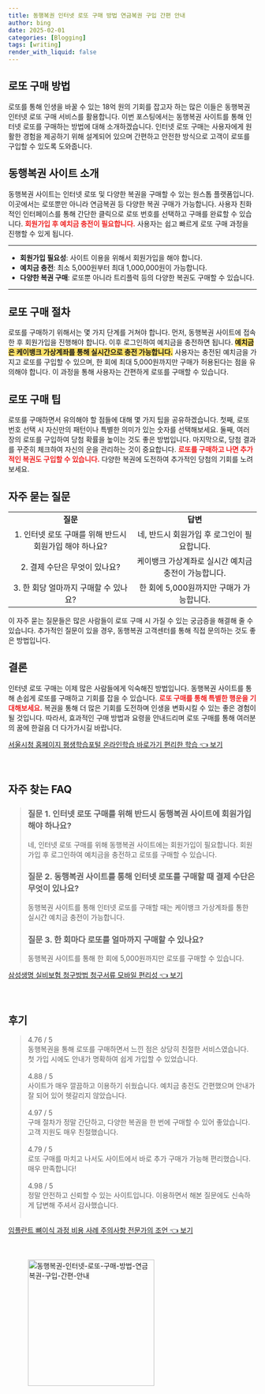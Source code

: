 ```yaml
---
title: 동행복권 인터넷 로또 구매 방법 연금복권 구입 간편 안내
author: bing
date: 2025-02-01
categories: [Blogging]
tags: [writing]
render_with_liquid: false
---
```



<h2 id='로또 구매 방법'>로또 구매 방법</h2>

<p>로또를 통해 인생을 바꿀 수 있는 18억 원의 기회를 잡고자 하는 많은 이들은 동행복권 인터넷 로또 구매 서비스를 활용합니다. 이번 포스팅에서는 동행복권 사이트를 통해 인터넷 로또를 구매하는 방법에 대해 소개하겠습니다. 인터넷 로또 구매는 사용자에게 원활한 경험을 제공하기 위해 설계되어 있으며 간편하고 안전한 방식으로 고객이 로또를 구입할 수 있도록 도와줍니다.</p>

<h2 id='동행복권 사이트 소개'>동행복권 사이트 소개</h2>

<p>동행복권 사이트는 인터넷 로또 및 다양한 복권을 구매할 수 있는 원스톱 플랫폼입니다. 이곳에서는 로또뿐만 아니라 연금복권 등 다양한 복권 구매가 가능합니다. 사용자 친화적인 인터페이스를 통해 간단한 클릭으로 로또 번호를 선택하고 구매를 완료할 수 있습니다. <b><span style="color: #ee2323;">회원가입 후 예치금 충전이 필요합니다.</span></b> 사용자는 쉽고 빠르게 로또 구매 과정을 진행할 수 있게 됩니다.</p>

<hr />

<ul>
    <li><b>회원가입 필요성</b>: 사이트 이용을 위해서 회원가입을 해야 합니다.</li>
    <li><b>예치금 충전</b>: 최소 5,000원부터 최대 1,000,000원이 가능합니다.</li>
    <li><b>다양한 복권 구매</b>: 로또뿐 아니라 트리플럭 등의 다양한 복권도 구매할 수 있습니다.</li>
</ul>

<hr />

<h2 id='로또 구매 절차'>로또 구매 절차</h2>

<p>로또를 구매하기 위해서는 몇 가지 단계를 거쳐야 합니다. 먼저, 동행복권 사이트에 접속한 후 회원가입을 진행해야 합니다. 이후 로그인하여 예치금을 충전하면 됩니다. <b><span style="background-color: #ffe066;">예치금은 케이뱅크 가상계좌를 통해 실시간으로 충전 가능합니다.</span></b> 사용자는 충전된 예치금을 가지고 로또를 구입할 수 있으며, 한 회에 최대 5,000원까지만 구매가 허용된다는 점을 유의해야 합니다. 이 과정을 통해 사용자는 간편하게 로또를 구매할 수 있습니다.</p>

<h2 id='로또 구매 팁'>로또 구매 팁</h2>

<p>로또를 구매하면서 유의해야 할 점들에 대해 몇 가지 팁을 공유하겠습니다. 첫째, 로또 번호 선택 시 자신만의 패턴이나 특별한 의미가 있는 숫자를 선택해보세요. 둘째, 여러 장의 로또를 구입하여 당첨 확률을 높이는 것도 좋은 방법입니다. 마지막으로, 당첨 결과를 꾸준히 체크하여 자신의 운을 관리하는 것이 중요합니다. <b><span style="color: #ee2323;">로또를 구매하고 나면 추가적인 복권도 구입할 수 있습니다.</span></b> 다양한 복권에 도전하여 추가적인 당첨의 기회를 노려보세요.</p>

<h2 id='자주 묻는 질문'>자주 묻는 질문</h2>

<table>
    <tr>
        <td style="text-align: center; height: 17px;"><b>질문</b></td>
        <td style="text-align: center; height: 17px;"><b>답변</b></td>
    </tr>
    <tr>
        <td style="text-align: center; height: 17px;">1. 인터넷 로또 구매를 위해 반드시 회원가입 해야 하나요?</td>
        <td style="text-align: center; height: 17px;">네, 반드시 회원가입 후 로그인이 필요합니다.</td>
    </tr>
    <tr>
        <td style="text-align: center; height: 17px;">2. 결제 수단은 무엇이 있나요?</td>
        <td style="text-align: center; height: 17px;">케이뱅크 가상계좌로 실시간 예치금 충전이 가능합니다.</td>
    </tr>
    <tr>
        <td style="text-align: center; height: 17px;">3. 한 회당 얼마까지 구매할 수 있나요?</td>
        <td style="text-align: center; height: 17px;">한 회에 5,000원까지만 구매가 가능합니다.</td>
    </tr>
</table>

<p>이 자주 묻는 질문들은 많은 사람들이 로또 구매 시 가질 수 있는 궁금증을 해결해 줄 수 있습니다. 추가적인 질문이 있을 경우, 동행복권 고객센터를 통해 직접 문의하는 것도 좋은 방법입니다.</p>

<h2 id='결론'>결론</h2>

<p>인터넷 로또 구매는 이제 많은 사람들에게 익숙해진 방법입니다. 동행복권 사이트를 통해 손쉽게 로또를 구매하고 기회를 잡을 수 있습니다. <b><span style="color: #ee2323;">로또 구매를 통해 특별한 행운을 기대해보세요.</span></b> 복권을 통해 더 많은 기회를 도전하며 인생을 변화시킬 수 있는 좋은 경험이 될 것입니다. 따라서, 효과적인 구매 방법과 요령을 안내드리며 로또 구매를 통해 여러분의 꿈에 한걸음 더 다가가시길 바랍니다.</p>


<p><a class="click-button" title="서울시청 홈페이지 평생학습포털 온라인학습 바로가기 편리한 학습" href="https://24nara.github.io/posts/%EC%84%9C%EC%9A%B8%EC%8B%9C%EC%B2%AD-%ED%99%88%ED%8E%98%EC%9D%B4%EC%A7%80-%ED%8F%89%EC%83%9D%ED%95%99%EC%8A%B5%ED%8F%AC%ED%84%B8-%EC%98%A8%EB%9D%BC%EC%9D%B8%ED%95%99%EC%8A%B5-%EB%B0%94%EB%A1%9C%EA%B0%80%EA%B8%B0-%ED%8E%B8%EB%A6%AC%ED%95%9C-%ED%95%99%EC%8A%B5/" rel="dofollow">서울시청 홈페이지 평생학습포털 온라인학습 바로가기 편리한 학습 👈 보기</a></p><br>
<h2 id='자주_찾는_FAQ'>자주 찾는 FAQ</h2>
<div itemscope="" itemtype="https://schema.org/FAQPage"> 
<blockquote> 
<div itemscope="" itemprop="mainEntity" itemtype="https://schema.org/Question"> 
<h3 itemprop="name">질문 1. 인터넷 로또 구매를 위해 반드시 동행복권 사이트에 회원가입해야 하나요?</h3> 
<div itemscope="" itemprop="acceptedAnswer" itemtype="https://schema.org/Answer"> 
<span itemprop="text"> <p>네, 인터넷 로또 구매를 위해 동행복권 사이트에는 회원가입이 필요합니다. 회원가입 후 로그인하여 예치금을 충전하고 로또를 구매할 수 있습니다.</p> </span> 
</div> 
</div> 
<div itemscope="" itemprop="mainEntity" itemtype="https://schema.org/Question"> 
<h3 itemprop="name">질문 2. 동행복권 사이트를 통해 인터넷 로또를 구매할 때 결제 수단은 무엇이 있나요?</h3> 
<div itemscope="" itemprop="acceptedAnswer" itemtype="https://schema.org/Answer"> 
<span itemprop="text"> <p>동행복권 사이트를 통해 인터넷 로또를 구매할 때는 케이뱅크 가상계좌를 통한 실시간 예치금 충전이 가능합니다.</p> </span> 
</div> 
</div> 
<div itemscope="" itemprop="mainEntity" itemtype="https://schema.org/Question"> 
<h3 itemprop="name">질문 3. 한 회마다 로또를 얼마까지 구매할 수 있나요?</h3> 
<div itemscope="" itemprop="acceptedAnswer" itemtype="https://schema.org/Answer"> 
<span itemprop="text"> <p>동행복권 사이트를 통해 한 회에 5,000원까지만 로또를 구매할 수 있습니다.</p> </span> 
</div> 
</div> 
</blockquote> 
</div>
<p><a class="click-button" title="삼성생명 실비보험 청구방법 청구서류 모바일 편리성" href="https://24nara.github.io/posts/%EC%82%BC%EC%84%B1%EC%83%9D%EB%AA%85-%EC%8B%A4%EB%B9%84%EB%B3%B4%ED%97%98-%EC%B2%AD%EA%B5%AC%EB%B0%A9%EB%B2%95-%EC%B2%AD%EA%B5%AC%EC%84%9C%EB%A5%98-%EB%AA%A8%EB%B0%94%EC%9D%BC-%ED%8E%B8%EB%A6%AC%EC%84%B1/" rel="dofollow">삼성생명 실비보험 청구방법 청구서류 모바일 편리성 👈 보기</a></p><br>
<h2 id='후기'>후기</h2>
<div itemscope itemtype="https://schema.org/Product">
  <blockquote>
  <div itemprop="review" itemscope itemtype="https://schema.org/Review">
      <div itemprop="reviewRating" itemscope itemtype="https://schema.org/Rating"> <span itemprop="ratingValue">4.76</span> / <span itemprop="bestRating">5</span> </div>
      <span itemprop="reviewBody">동행복권을 통해 로또를 구매하면서 느낀 점은 상당히 친절한 서비스였습니다. 첫 가입 시에도 안내가 명확하여 쉽게 가입할 수 있었습니다.</span>
  </div>
  <br>
  <div itemprop="review" itemscope itemtype="https://schema.org/Review">
      <div itemprop="reviewRating" itemscope itemtype="https://schema.org/Rating"> <span itemprop="ratingValue">4.88</span> / <span itemprop="bestRating">5</span> </div>
      <span itemprop="reviewBody">사이트가 매우 깔끔하고 이용하기 쉬웠습니다. 예치금 충전도 간편했으며 안내가 잘 되어 있어 헷갈리지 않았습니다.</span>
  </div>
  <br>
  <div itemprop="review" itemscope itemtype="https://schema.org/Review">
      <div itemprop="reviewRating" itemscope itemtype="https://schema.org/Rating"> <span itemprop="ratingValue">4.97</span> / <span itemprop="bestRating">5</span> </div>
      <span itemprop="reviewBody">구매 절차가 정말 간단하고, 다양한 복권을 한 번에 구매할 수 있어 좋았습니다. 고객 지원도 매우 친절했습니다.</span>
  </div>
  <br>
  <div itemprop="review" itemscope itemtype="https://schema.org/Review">
      <div itemprop="reviewRating" itemscope itemtype="https://schema.org/Rating"> <span itemprop="ratingValue">4.79</span> / <span itemprop="bestRating">5</span> </div>
      <span itemprop="reviewBody">로또 구매를 마치고 나서도 사이트에서 바로 추가 구매가 가능해 편리했습니다. 매우 만족합니다!</span>
  </div>
  <br>
  <div itemprop="review" itemscope itemtype="https://schema.org/Review">
      <div itemprop="reviewRating" itemscope itemtype="https://schema.org/Rating"> <span itemprop="ratingValue">4.98</span> / <span itemprop="bestRating">5</span> </div>
      <span itemprop="reviewBody">정말 안전하고 신뢰할 수 있는 사이트입니다. 이용하면서 해본 질문에도 신속하게 답변해 주셔서 감사했습니다.</span>
  </div>
  <br>
  </blockquote>
</div>
<p><a class="click-button" title="임플란트 뼈이식 과정 비용 사례 주의사항 전문가의 조언" href="https://24nara.github.io/posts/%EC%9E%84%ED%94%8C%EB%9E%80%ED%8A%B8-%EB%BC%88%EC%9D%B4%EC%8B%9D-%EA%B3%BC%EC%A0%95-%EB%B9%84%EC%9A%A9-%EC%82%AC%EB%A1%80-%EC%A3%BC%EC%9D%98%EC%82%AC%ED%95%AD-%EC%A0%84%EB%AC%B8%EA%B0%80%EC%9D%98-%EC%A1%B0%EC%96%B8/" rel="dofollow">임플란트 뼈이식 과정 비용 사례 주의사항 전문가의 조언 👈 보기</a></p><br>
<figure class="image"><img src="https://24nara.github.io/assets/img/thumbnail/동행복권-인터넷-로또-구매-방법-연금복권-구입-간편-안내.webp" alt="동행복권-인터넷-로또-구매-방법-연금복권-구입-간편-안내" width="256" height="256"></figure>